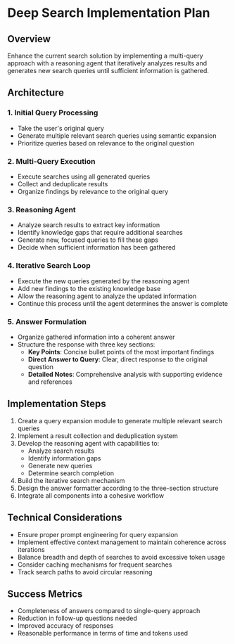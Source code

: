 # Deep Search Implementation Plan

## Overview
Enhance the current search solution by implementing a multi-query approach with a reasoning agent that iteratively analyzes results and generates new search queries until sufficient information is gathered.

## Architecture

### 1. Initial Query Processing
- Take the user's original query
- Generate multiple relevant search queries using semantic expansion
- Prioritize queries based on relevance to the original question

### 2. Multi-Query Execution
- Execute searches using all generated queries
- Collect and deduplicate results
- Organize findings by relevance to the original query

### 3. Reasoning Agent
- Analyze search results to extract key information
- Identify knowledge gaps that require additional searches
- Generate new, focused queries to fill these gaps
- Decide when sufficient information has been gathered

### 4. Iterative Search Loop
- Execute the new queries generated by the reasoning agent
- Add new findings to the existing knowledge base
- Allow the reasoning agent to analyze the updated information
- Continue this process until the agent determines the answer is complete

### 5. Answer Formulation
- Organize gathered information into a coherent answer
- Structure the response with three key sections:
  - **Key Points**: Concise bullet points of the most important findings
  - **Direct Answer to Query**: Clear, direct response to the original question
  - **Detailed Notes**: Comprehensive analysis with supporting evidence and references

## Implementation Steps

1. Create a query expansion module to generate multiple relevant search queries
2. Implement a result collection and deduplication system
3. Develop the reasoning agent with capabilities to:
   - Analyze search results
   - Identify information gaps
   - Generate new queries
   - Determine search completion
4. Build the iterative search mechanism
5. Design the answer formatter according to the three-section structure
6. Integrate all components into a cohesive workflow

## Technical Considerations

- Ensure proper prompt engineering for query expansion
- Implement effective context management to maintain coherence across iterations
- Balance breadth and depth of searches to avoid excessive token usage
- Consider caching mechanisms for frequent searches
- Track search paths to avoid circular reasoning

## Success Metrics

- Completeness of answers compared to single-query approach
- Reduction in follow-up questions needed
- Improved accuracy of responses
- Reasonable performance in terms of time and tokens used